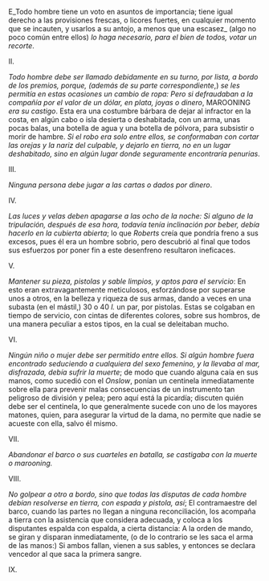 E_Todo hombre tiene un voto en asuntos de importancia; tiene igual derecho a las provisiones frescas, o licores fuertes, en cualquier momento que se incauten, y usarlos a su antojo, a menos que una escasez_ (algo no poco común entre ellos) _lo haga necesario, para el bien de todos, votar un recorte_.

II.

_Todo hombre debe ser llamado debidamente en su turno, por lista, a bordo de los premios, porque, (además de su parte correspondiente_,) _se les permitía en estas ocasiones un cambio de ropa: Pero si defraudaban a la compañía por el valor de un dólar, en plata, joyas o dinero_, MAROONING _era su castigo_. Esta era una costumbre bárbara de dejar al infractor en la costa, en algún cabo o isla desierta o deshabitada, con un arma, unas pocas balas, una botella de agua y una botella de pólvora, para subsistir o morir de hambre. _Si el robo era solo entre ellos, se conformaban con cortar las orejas y la nariz del culpable, y dejarlo en tierra, no en un lugar deshabitado, sino en algún lugar donde seguramente encontraría penurias_.

III.

_Ninguna persona debe jugar a las cartas o dados por dinero_.

IV.

_Las luces y velas deben apagarse a las ocho de la noche: Si alguno de la tripulación, después de esa hora, todavía tenía inclinación por beber, debía hacerlo en la cubierta abierta_; lo que _Roberts_ creía que pondría freno a sus excesos, pues él era un hombre sobrio, pero descubrió al final que todos sus esfuerzos por poner fin a este desenfreno resultaron ineficaces.

V.

_Mantener su pieza, pistolas y sable limpios, y aptos para el servicio_: En esto eran extravagantemente meticulosos, esforzándose por superarse unos a otros, en la belleza y riqueza de sus armas, dando a veces en una subasta (en el mástil,) 30 o 40 _l._ un par, por pistolas. Estas se colgaban en tiempo de servicio, con cintas de diferentes colores, sobre sus hombros, de una manera peculiar a estos tipos, en la cual se deleitaban mucho.

VI.

_Ningún niño o mujer debe ser permitido entre ellos. Si algún hombre fuera encontrado seduciendo a cualquiera del sexo femenino, y la llevaba al mar, disfrazada, debía sufrir la muerte_; de modo que cuando alguna caía en sus manos, como sucedió con el _Onslow_, ponían un centinela inmediatamente sobre ella para prevenir malas consecuencias de un instrumento tan peligroso de división y pelea; pero aquí está la picardía; discuten quién debe ser el centinela, lo que generalmente sucede con uno de los mayores matones, quien, para asegurar la virtud de la dama, no permite que nadie se acueste con ella, salvo él mismo.

VII.

_Abandonar el barco o sus cuarteles en batalla, se castigaba con la muerte o marooning._

VIII.

_No golpear a otro a bordo, sino que todas las disputas de cada hombre debían resolverse en tierra, con espada y pistola, así_; El contramaestre del barco, cuando las partes no llegan a ninguna reconciliación, los acompaña a tierra con la asistencia que considera adecuada, y coloca a los disputantes espalda con espalda, a cierta distancia: A la orden de mando, se giran y disparan inmediatamente, (o de lo contrario se les saca el arma de las manos:) Si ambos fallan, vienen a sus sables, y entonces se declara vencedor al que saca la primera sangre.

IX.